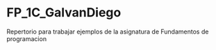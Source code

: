 # FP_1C_GalvanDiego
Repertorio para trabajar ejemplos de la asignatura de Fundamentos de programacion
